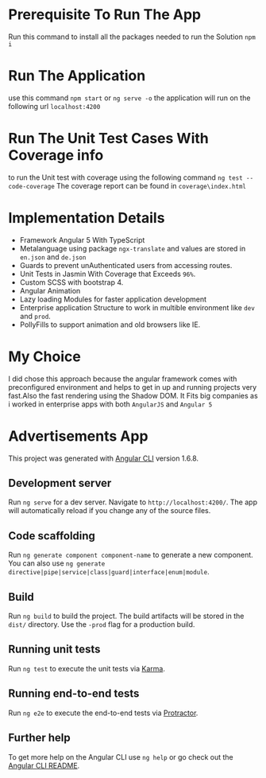 # Prerequisite To Run The App
Run this command to install all the packages needed to run the Solution `npm i`

# Run The Application 
use this command `npm start` or `ng serve -o`
the application will run on the following url `localhost:4200`

# Run The Unit Test Cases With Coverage info 
to run the Unit test with coverage using the following command
```ng test --code-coverage```
The coverage report can be found in `coverage\index.html`

# Implementation Details
* Framework Angular 5 With TypeScript
* Metalanguage using package `ngx-translate` and values are 
stored in `en.json` and `de.json`
* Guards to prevent unAuthenticated users from accessing routes.
* Unit Tests in Jasmin With Coverage that Exceeds `96%`.
* Custom SCSS with bootstrap 4.
* Angular Animation 
* Lazy loading Modules for faster application development 
* Enterprise application Structure to work in multible environment like `dev` and `prod`.
* PollyFills to support animation and old browsers like IE.

# My Choice
I did chose this approach because the angular framework comes with preconfigured environment and helps to get in up and running projects very fast.Also the fast rendering using the Shadow DOM.
It Fits big companies as i worked in enterprise apps with both `AngularJS` and `Angular 5`   

# Advertisements App

This project was generated with [Angular CLI](https://github.com/angular/angular-cli) version 1.6.8.

## Development server

Run `ng serve` for a dev server. Navigate to `http://localhost:4200/`. The app will automatically reload if you change any of the source files.

## Code scaffolding

Run `ng generate component component-name` to generate a new component. You can also use `ng generate directive|pipe|service|class|guard|interface|enum|module`.

## Build

Run `ng build` to build the project. The build artifacts will be stored in the `dist/` directory. Use the `-prod` flag for a production build.

## Running unit tests

Run `ng test` to execute the unit tests via [Karma](https://karma-runner.github.io).

## Running end-to-end tests

Run `ng e2e` to execute the end-to-end tests via [Protractor](http://www.protractortest.org/).

## Further help

To get more help on the Angular CLI use `ng help` or go check out the [Angular CLI README](https://github.com/angular/angular-cli/blob/master/README.md).

